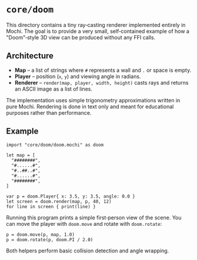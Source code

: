 # `core/doom`

This directory contains a tiny ray‑casting renderer implemented entirely in Mochi. The goal is to provide a very small, self‑contained example of how a "Doom"‑style 3D view can be produced without any FFI calls.

## Architecture

- **Map** – a list of strings where `#` represents a wall and `.` or space is empty.
- **Player** – position (`x`, `y`) and viewing angle in radians.
- **Renderer** – `render(map, player, width, height)` casts rays and returns an ASCII image as a list of lines.

The implementation uses simple trigonometry approximations written in pure Mochi. Rendering is done in text only and meant for educational purposes rather than performance.

## Example

```mochi
import "core/doom/doom.mochi" as doom

let map = [
  "########",
  "#......#",
  "#..##..#",
  "#......#",
  "########",
]

var p = doom.Player{ x: 3.5, y: 3.5, angle: 0.0 }
let screen = doom.render(map, p, 40, 12)
for line in screen { print(line) }
```

Running this program prints a simple first‑person view of the scene.
You can move the player with `doom.move` and rotate with `doom.rotate`:

```mochi
p = doom.move(p, map, 1.0)
p = doom.rotate(p, doom.PI / 2.0)
```

Both helpers perform basic collision detection and angle wrapping.
